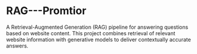 # RAG---Promtior
A Retrieval-Augmented Generation (RAG) pipeline for answering questions based on website content. This project combines retrieval of relevant website information with generative models to deliver contextually accurate answers.
